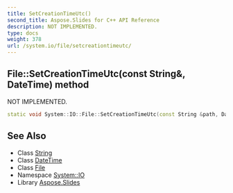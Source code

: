 ```yaml
---
title: SetCreationTimeUtc()
second_title: Aspose.Slides for C++ API Reference
description: NOT IMPLEMENTED.
type: docs
weight: 378
url: /system.io/file/setcreationtimeutc/
---
```

## File::SetCreationTimeUtc(const String\&, DateTime) method


NOT IMPLEMENTED.

```cpp
static void System::IO::File::SetCreationTimeUtc(const String &path, DateTime creationTimeUtc)
```


## See Also

* Class [String](../../../system/string/)
* Class [DateTime](../../../system/datetime/)
* Class [File](../)
* Namespace [System::IO](../../)
* Library [Aspose.Slides](../../../)